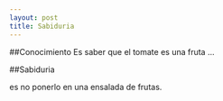 ```yaml
---
layout: post
title: Sabiduria
---
```


##Conocimiento Es saber que el tomate es una fruta ...

<!--more-->

##Sabiduria

es no ponerlo en una ensalada de frutas.
